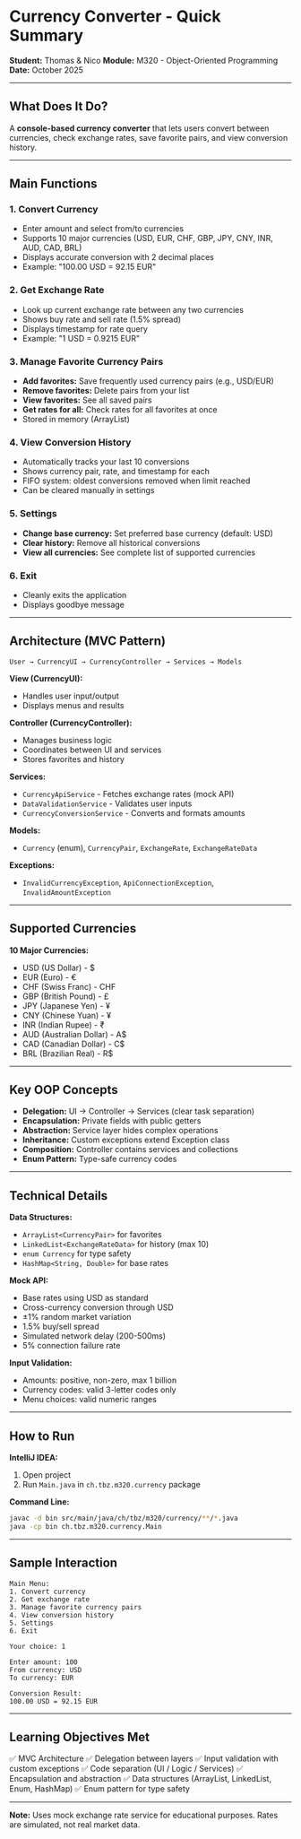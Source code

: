 # Currency Converter - Quick Summary

**Student:** Thomas & Nico
**Module:** M320 - Object-Oriented Programming
**Date:** October 2025

---

## What Does It Do?

A **console-based currency converter** that lets users convert between currencies, check exchange rates, save favorite pairs, and view conversion history.

---

## Main Functions

### 1. Convert Currency
- Enter amount and select from/to currencies
- Supports 10 major currencies (USD, EUR, CHF, GBP, JPY, CNY, INR, AUD, CAD, BRL)
- Displays accurate conversion with 2 decimal places
- Example: "100.00 USD = 92.15 EUR"

### 2. Get Exchange Rate
- Look up current exchange rate between any two currencies
- Shows buy rate and sell rate (1.5% spread)
- Displays timestamp for rate query
- Example: "1 USD = 0.9215 EUR"

### 3. Manage Favorite Currency Pairs
- **Add favorites:** Save frequently used currency pairs (e.g., USD/EUR)
- **Remove favorites:** Delete pairs from your list
- **View favorites:** See all saved pairs
- **Get rates for all:** Check rates for all favorites at once
- Stored in memory (ArrayList)

### 4. View Conversion History
- Automatically tracks your last 10 conversions
- Shows currency pair, rate, and timestamp for each
- FIFO system: oldest conversions removed when limit reached
- Can be cleared manually in settings

### 5. Settings
- **Change base currency:** Set preferred base currency (default: USD)
- **Clear history:** Remove all historical conversions
- **View all currencies:** See complete list of supported currencies

### 6. Exit
- Cleanly exits the application
- Displays goodbye message

---

## Architecture (MVC Pattern)

```
User → CurrencyUI → CurrencyController → Services → Models
```

**View (CurrencyUI):**
- Handles user input/output
- Displays menus and results

**Controller (CurrencyController):**
- Manages business logic
- Coordinates between UI and services
- Stores favorites and history

**Services:**
- `CurrencyApiService` - Fetches exchange rates (mock API)
- `DataValidationService` - Validates user inputs
- `CurrencyConversionService` - Converts and formats amounts

**Models:**
- `Currency` (enum), `CurrencyPair`, `ExchangeRate`, `ExchangeRateData`

**Exceptions:**
- `InvalidCurrencyException`, `ApiConnectionException`, `InvalidAmountException`

---

## Supported Currencies

**10 Major Currencies:**
- USD (US Dollar) - $
- EUR (Euro) - €
- CHF (Swiss Franc) - CHF
- GBP (British Pound) - £
- JPY (Japanese Yen) - ¥
- CNY (Chinese Yuan) - ¥
- INR (Indian Rupee) - ₹
- AUD (Australian Dollar) - A$
- CAD (Canadian Dollar) - C$
- BRL (Brazilian Real) - R$

---

## Key OOP Concepts

- **Delegation:** UI → Controller → Services (clear task separation)
- **Encapsulation:** Private fields with public getters
- **Abstraction:** Service layer hides complex operations
- **Inheritance:** Custom exceptions extend Exception class
- **Composition:** Controller contains services and collections
- **Enum Pattern:** Type-safe currency codes

---

## Technical Details

**Data Structures:**
- `ArrayList<CurrencyPair>` for favorites
- `LinkedList<ExchangeRateData>` for history (max 10)
- `enum Currency` for type safety
- `HashMap<String, Double>` for base rates

**Mock API:**
- Base rates using USD as standard
- Cross-currency conversion through USD
- ±1% random market variation
- 1.5% buy/sell spread
- Simulated network delay (200-500ms)
- 5% connection failure rate

**Input Validation:**
- Amounts: positive, non-zero, max 1 billion
- Currency codes: valid 3-letter codes only
- Menu choices: valid numeric ranges

---

## How to Run

**IntelliJ IDEA:**
1. Open project
2. Run `Main.java` in `ch.tbz.m320.currency` package

**Command Line:**
```bash
javac -d bin src/main/java/ch/tbz/m320/currency/**/*.java
java -cp bin ch.tbz.m320.currency.Main
```

---

## Sample Interaction

```
Main Menu:
1. Convert currency
2. Get exchange rate
3. Manage favorite currency pairs
4. View conversion history
5. Settings
6. Exit

Your choice: 1

Enter amount: 100
From currency: USD
To currency: EUR

Conversion Result:
100.00 USD = 92.15 EUR
```

---

## Learning Objectives Met

✅ MVC Architecture
✅ Delegation between layers
✅ Input validation with custom exceptions
✅ Code separation (UI / Logic / Services)
✅ Encapsulation and abstraction
✅ Data structures (ArrayList, LinkedList, Enum, HashMap)
✅ Enum pattern for type safety

---

**Note:** Uses mock exchange rate service for educational purposes. Rates are simulated, not real market data.
